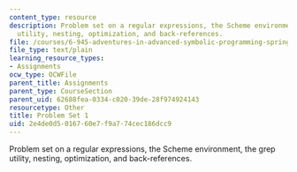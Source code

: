 ```yaml
---
content_type: resource
description: Problem set on a regular expressions, the Scheme environment, the grep
  utility, nesting, optimization, and back-references.
file: /courses/6-945-adventures-in-advanced-symbolic-programming-spring-2009/2e4de0d5016760e7f9a774cec186dcc9_assn01.txt
file_type: text/plain
learning_resource_types:
- Assignments
ocw_type: OCWFile
parent_title: Assignments
parent_type: CourseSection
parent_uid: 62688fea-0334-c020-39de-28f974924143
resourcetype: Other
title: Problem Set 1
uid: 2e4de0d5-0167-60e7-f9a7-74cec186dcc9
---
```

Problem set on a regular expressions, the Scheme environment, the grep utility, nesting, optimization, and back-references.

